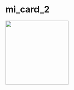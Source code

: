 # mi_card_2
<img src="https://github.com/user-attachments/assets/43cdaee2-6577-4307-bb4b-e14d867c8e49" width="200">
